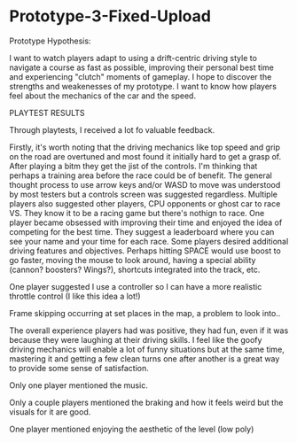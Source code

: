 # Prototype-3-Fixed-Upload

Prototype Hypothesis:

I want to watch players adapt to using a drift-centric driving style to navigate a course as fast as possible, improving their personal best time and experiencing "clutch" moments of gameplay. 
I hope to discover the strengths and weakenesses of my prototype. 
I want to know how players feel about the mechanics of the car and the speed.


PLAYTEST RESULTS

Through playtests, I received a lot fo valuable feedback. 

Firstly, it's worth noting that the driving mechanics like top speed and grip on the road are overtuned and most found it initially hard to get a grasp of.
After playing a bitm they get the jist of the controls. I'm thinking that perhaps a training area before the race could be of benefit. 
The general thought process to use arrow keys and/or WASD to move was understood by most testers but a controls screen was suggested regardless. 
Multiple players also suggested other players, CPU opponents or ghost car to race VS. They know it to be a racing game but there's nothign to race. 
One player became obsessed with improving their time and enjoyed the idea of competing for the best time.
They suggest a leaderboard where you can see your name and your time for each race. 
Some players desired additional driving features and objectives.
Perhaps hitting SPACE would use boost to go faster, moving the mouse to look around, having a special ability (cannon? boosters? Wings?), shortcuts integrated into the track, etc. 

One player suggested I use a controller so I can have a more realistic throttle control (I like this idea a lot!)

Frame skipping occurring at set places in the map, a problem to look into..

The overall experience players had was positive, they had fun, even if it was because they were laughing at their driving skills. I feel like the goofy driving mechanics 
will enable a lot of funny situations but at the same time, mastering it and getting a few clean turns one after another is a great way to provide some sense of satisfaction. 

Only one player mentioned the music.

Only a couple players mentioned the braking and how it feels weird but the visuals for it are good. 

One player mentioned enjoying the aesthetic of the level (low poly)
